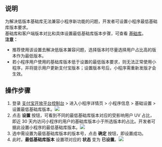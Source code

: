 ## 说明
为解决低版本基础库无法兼容小程序新功能的问题，开发者可设置小程序最低基础库版本要求。<br />基础库和客户端版本对比和具体设置最低基础库版本步骤，可查看 [基础库](https://opendocs.alipay.com/mini/framework/lib)。<br />**注意：**

- 推荐使用该设置去解决低版本兼容问题，选择版本时尽量选择用户占比高的版本作为最低版本。
- 若小程序用户使用的基础库版本低于设置的最低版本要求，则无法正常使用小程序，并将提示用户更新支付宝版本；设置版本号后，小程序需重新发版才会生效。

## 操作步骤

1. 登录 [支付宝开放平台控制台](https://openhome.alipay.com/platform/developerIndex.htm) > 进入小程序详情页 > 小程序信息 > 基础设置 > 设置最低基础库版本。![](https://cdn.nlark.com/yuque/0/2022/png/179989/1661332691436-c5e1cad9-a781-428e-8e9e-48165032b02e.png#align=left&display=inline&height=680&margin=%5Bobject%20Object%5D&originHeight=680&originWidth=1370&status=done&style=none&width=1370)
2. 点击 **设置** 按钮，可看到不同的最低基础库版本对应的受影响用户 UV 占比，即近 30 天内访问小程序的用户的基础库版本小于所选版本的占比。开发者可据此设置小程序的最低基础库版本。![](https://cdn.nlark.com/yuque/0/2022/png/179989/1661332766198-24f11852-384a-47be-8088-44cf1fe5bc0b.png#align=left&display=inline&height=520&margin=%5Bobject%20Object%5D&originHeight=520&originWidth=836&status=done&style=none&width=836)
3. 选中需设置为最低基础库版本的版本号，点击 **确定** 按钮，即设置成功。
4. 此时，**最低基础库版本** 设置项对应的 **状态** 变为 **已设置**。![](https://cdn.nlark.com/yuque/0/2022/png/179989/1661332873573-2ca50a1d-af98-477f-8fae-bc5f2e1ac5fa.png#align=left&display=inline&height=688&margin=%5Bobject%20Object%5D&originHeight=688&originWidth=1354&status=done&style=none&width=1354)


